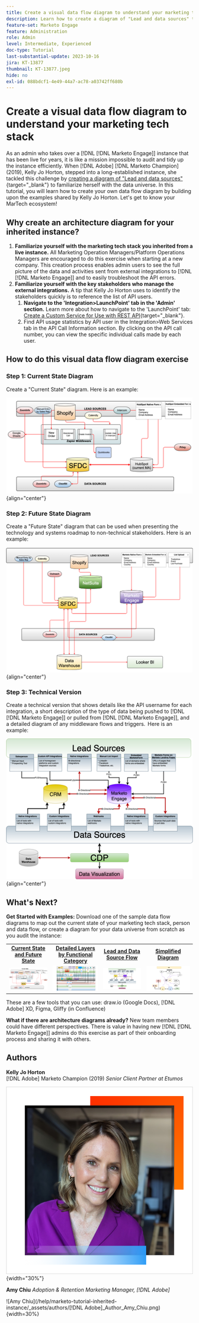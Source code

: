 ```yaml
---
title: Create a visual data flow diagram to understand your marketing tech stack
description: Learn how to create a diagram of "Lead and data sources" to understand the data universe, to audit and tidy up the instance efficiently.
feature-set: Marketo Engage
feature: Administration
role: Admin
level: Intermediate, Experienced
doc-type: Tutorial
last-substantial-update: 2023-10-16
jira: KT-13877
thumbnail: KT-13877.jpeg
hide: no
exl-id: 088bdcf1-4e49-44a7-ac78-a03742ff680b
---
```

# Create a visual data flow diagram to understand your marketing tech stack

As an admin who takes over a [!DNL [!DNL Marketo Engage]] instance that has been live for years, it is like a mission impossible to audit and tidy up the instance efficiently. When [!DNL Adobe] [!DNL Marketo Champion] (2019), Kelly Jo Horton, stepped into a long-established instance, she tackled this challenge by [creating a diagram of "Lead and data sources"](https://nation.marketo.com/t5/employee-blogs/understand-your-marketing-technology-and-data-create-this/ba-p/296774){target="_blank"} to familiarize herself with the data universe. In this tutorial, you will learn how to create your own data flow diagram by building upon the examples shared by Kelly Jo Horton. Let's get to know your MarTech ecosystem!

## Why create an architecture diagram for your inherited instance? 

1. **Familiarize yourself with the marketing tech stack you inherited from a live instance.** All Marketing Operation Managers/Platform Operations Managers are encouraged to do this exercise when starting at a new company. This creation process enables admin users to see the full picture of the data and activities sent from external integrations to [!DNL [!DNL Marketo Engage]] and to easily troubleshoot the API errors. 
2. **Familiarize yourself with the key stakeholders who manage the external integrations.** A tip that Kelly Jo Horton uses to identify the stakeholders quickly is to reference the list of API users. 
   1. **Navigate to the 'Integration>LaunchPoint' tab in the 'Admin' section.** Learn more about how to navigate to the 'LaunchPoint' tab: [Create a Custom Service for Use with REST API](https://experienceleague.adobe.com/docs/marketo/using/product-docs/administration/additional-integrations/create-a-custom-service-for-use-with-rest-api.html){target="_blank"}.
   2. Find API usage statistics by API user in the Integration>Web Services tab in the API Call Information section. By clicking on the API call number, you can view the specific individual calls made by each user. 

## How to do this visual data flow diagram exercise 

### Step 1: Current State Diagram

Create a "Current State" diagram. Here is an example:

![Current state diagram](/help/marketo-tutorial-inherited-instance/_assets/data-flow-diagram/Current_State_Lead_Data_Sources_KellyJo_Horton.png){align="center"}


### Step 2: Future State Diagram

Create a "Future State" diagram that can be used when presenting the technology and systems roadmap to non-technical stakeholders. Here is an example:  

![Future state diagram](/help/marketo-tutorial-inherited-instance/_assets/data-flow-diagram/Future-State-Lead-Data-Sources-KellyJo-Horton.png){align="center"}

### Step 3: Technical Version

Create a technical version that shows details like the API username for each integration, a short description of the type of data being pushed to [!DNL [!DNL Marketo Engage]] or pulled from [!DNL [!DNL Marketo Engage]], and a detailed diagram of any middleware flows and triggers.  Here is an example:  

![Technical version](/help/marketo-tutorial-inherited-instance/_assets/data-flow-diagram/Lead-Data-Source-Diagram-KellyJo-Horton.png){align="center"}


## What's Next?

**Get Started with Examples:** 
Download one of the sample data flow diagrams to map out the current state of your marketing tech stack, person and data flow, or create a diagram for your data universe from scratch as you audit the instance:


<table style="table-layout:fixed">
   <tr>  
      <td style="border: 0;">
      <div style="text-align: center;">
          <a href="./_assets/downloads/Current_Future_State_Lead_Data_Sources.zip">
            <strong>Current State and Future State</strong>
         </a>
      </div>
      </td>
      <td style="border: 0;">
      <div style="text-align: center;">
         <a href="./_assets/downloads/Detailed_Layers_by_Functional_Category_Stacked_Technologies.zip">
         <strong>Detailed Layers by Functional Category </strong>   
         </a>
      </div>
      </td>
      <td style="border: 0;">
         <div style="text-align: center;">
         <a href="./_assets/downloads/Lead_Data_Source.zip">
           <strong>Lead and Data Source Flow </strong>  
         </a>
         </div>
       </td> 
       <td style="border: 0;">
         <div style="text-align: center;">
         <a href="./_assets/downloads/Simple_World_Class_Stage_Stack.zip">
          <strong>Simplified Diagram</strong>  
         </a>
         </div>
        </td>  
   </tr>
   <tr>
    <td style="border: 0;">
         <div>
          <img alt="Current State and Future State Diagram" src="./_assets/Thumbnail_Current-Future State Lead_Data Sources_KellyJo_Horton.png"/>
         </a>
      </div>
      </td>
      <td style="border: 0;">
         <div>
         <a href="./_assets/downloads/Detailed_Layers_by_Functional_Category_Stacked_Technologies.zip">
         <img alt="Detailed Layers by Functional Category Diagram" src="./_assets/Thumbnail_Detailed_Layers_by_Functional_Category_Stacked_Technologies_KellyJo_Horton.png" />
       </a>
         </div>
      </td>
       <td style="border: 0;">
         <div>
            <a href="./_assets/downloads/Lead_Data_Source.zip">
         <img alt="Lead and Data Source Flow Diagram" src="./_assets/Thumbnail_Lead-Data Source Diagram_KellyJo_Horton.png" />
         </a>
         </div>
      </td>
     <td style="border: 0;">
         <div>
            <a href="./_assets/downloads/Simple_World_Class_Stage_Stack.zip">
             <img alt="Simplified Diagram" src="./_assets/Thumbnail_Simple_World_Class_Stage_Stack.png" />
         </a>
         </div>
      </td>
</table>

These are a few tools that you can use: draw.io (Google Docs), [!DNL Adobe] XD, Figma, Gliffy (in Confluence)  

**What if there are architecture diagrams already?** New team members could have different perspectives. There is value in having new [!DNL [!DNL Marketo Engage]] admins do this exercise as part of their onboarding process and sharing it with others. 

## Authors

**Kelly Jo Horton**  
[!DNL Adobe] Marketo Champion (2019)
*Senior Client Partner at Etumos*

 ![Kelly Jo Horton](/help/marketo-tutorial-inherited-instance/_assets/authors/Customer_Author_Kelly_Jo_Horton.png){width="30%"}

**Amy Chiu**
*Adoption & Retention Marketing Manager, [!DNL Adobe]*

![Amy Chiu](/help/marketo-tutorial-inherited-instance/_assets/authors/[!DNL Adobe]_Author_Amy_Chiu.png){width=30%}
